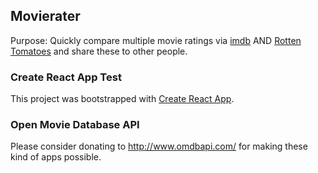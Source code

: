 ## Movierater
Purpose: Quickly compare multiple movie ratings  via [imdb](http://www.imdb.com/) AND [Rotten Tomatoes](https://www.rottentomatoes.com/) and share these to other people.

### Create React App Test

This project was bootstrapped with [Create React App](https://github.com/facebookincubator/create-react-app).

### Open Movie Database API
Please consider donating to http://www.omdbapi.com/ for making these kind of apps possible.

